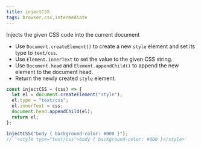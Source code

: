 ```yaml
---
title: injectCSS
tags: browser,css,intermediate
---
```


Injects the given CSS code into the current document

- Use `Document.createElement()` to create a new `style` element and set its type to `text/css`.
- Use `Element.innerText` to set the value to the given CSS string.
- Use `Document.head` and `Element.appendChild()` to append the new element to the document head.
- Return the newly created `style` element.

```js
const injectCSS = (css) => {
  let el = document.createElement("style");
  el.type = "text/css";
  el.innerText = css;
  document.head.appendChild(el);
  return el;
};
```

```js
injectCSS("body { background-color: #000 }");
// '<style type="text/css">body { background-color: #000 }</style>'
```
